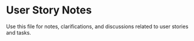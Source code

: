 # User Story Notes

Use this file for notes, clarifications, and discussions related to user stories and tasks.
